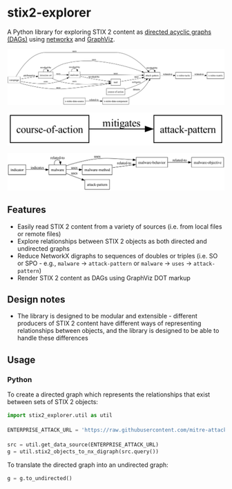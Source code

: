 <!-- omit in toc -->
# stix2-explorer

A Python library for exploring STIX 2 content as [directed acyclic graphs (DAGs)](https://en.wikipedia.org/wiki/Directed_acyclic_graph) using [networkx](https://github.com/networkx/networkx) and [GraphViz](https://graphviz.org/).

![Structure of MITRE ATT&CK](docs/enterprise-attack.png)

![Structure of MITRE CAPEC](docs/capec.png)

![Structure of MITRE MBC](docs/mbc.png)

## Features

- Easily read STIX 2 content from a variety of sources (i.e. from local files or remote files)
- Explore relationships between STIX 2 objects as both directed and undirected graphs
- Reduce NetworkX digraphs to sequences of doubles or triples (i.e. SO or SPO - e.g., `malware` -> `attack-pattern` or `malware` -> `uses` -> `attack-pattern`)
- Render STIX 2 content as DAGs using GraphViz DOT markup

## Design notes

- The library is designed to be modular and extensible - different producers of STIX 2 content have different ways of representing relationships between objects, and the library is designed to be able to handle these differences

## Usage

### Python

To create a directed graph which represents the relationships that exist between sets of STIX 2 objects:

```python
import stix2_explorer.util as util

ENTERPRISE_ATTACK_URL = 'https://raw.githubusercontent.com/mitre-attack/attack-stix-data/master/enterprise-attack/enterprise-attack.json'

src = util.get_data_source(ENTERPRISE_ATTACK_URL)
g = util.stix2_objects_to_nx_digraph(src.query())
```

To translate the directed graph into an undirected graph:

```python
g = g.to_undirected()
```
